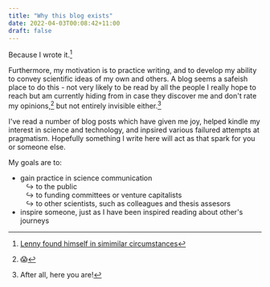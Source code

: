 ```yaml
---
title: "Why this blog exists"
date: 2022-04-03T00:08:42+11:00
draft: false
---
```


Because I wrote it.[^1] 

Furthermore, my motivation is to practice writing, and to develop my ability to convey scientific ideas of my own and others. A blog seems a safeish place to do this - not very likely to be read by all the people I really hope to reach but am currently hiding from in case they discover me and don't rate my opinions,[^2] but not entirely invisible either.[^3] 

I've read a number of blog posts which have given me joy, helped kindle my interest in science and technology, and inpsired various failured attempts at pragmatism. Hopefully something I write here will act as that spark for you or someone else.

My goals are to:

* gain practice in science communication  
&ensp; ↪ to the public  
&ensp; ↪ to funding committees or venture capitalists  
&ensp; ↪ to other scientists, such as colleagues and thesis assesors
* inspire someone, just as I have been inspired reading about other's journeys

[^1]: [Lenny found himself in simimilar circumstances](https://en.wikipedia.org/wiki/Plato_and_a_Platypus_Walk_Into_a_Bar#Summary)
[^2]: 😱
[^3]: After all, here you are!